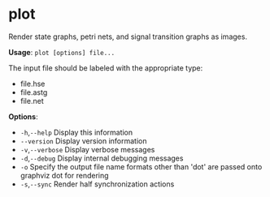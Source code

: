 # plot
Render state graphs, petri nets, and signal transition graphs as images.

**Usage**: `plot [options] file...`

The input file should be labeled with the appropriate type:
 - file.hse
 - file.astg
 - file.net

**Options**:
 - `-h`,`--help`      Display this information
 -    `--version`   Display version information
 - `-v`,`--verbose`   Display verbose messages
 - `-d`,`--debug`     Display internal debugging messages
 - `-o`             Specify the output file name
    formats other than 'dot' are passed onto graphviz dot for rendering
 - `-s`,`--sync`		Render half synchronization actions

